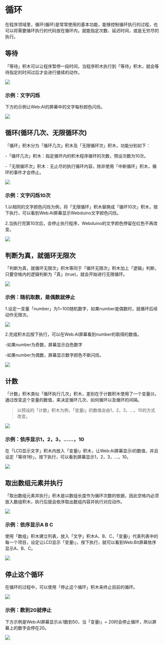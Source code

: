 

# 循环

在程序领域里，循环(循环)是常常使用的基本功能，能够控制循环执行的过程，也可以将需要循环执行的代码放在循环内，就能指定次数、延迟时间，或是无穷尽的执行。

## 等待

「等待」积木可以让程序暂停一段时间，当程序积木执行到「等待」积木，就会等待指定的时间过后才会进行接续的动作。

![](../../assets/images/upload_14051453cdcb767d80b160b5ad1b10b6.png)

### 示例：文字闪烁

下方的示例让Web:AI的屏幕中的文字每秒颜色闪烁。

![](../../assets/images/upload_48343e9596b015ec712d86a3cf15a0db.gif)

## 循环(循环几次、无限循环次)

「循环」积木分为「循环几次」积木及「无限循环次」积木，功能分别如下：

-「循环几次」积木：指定循环内的积木程序循环的次数，预设次数为10次。

-「无限循环次」积木：无止尽的执行循环内容，除非使用「中断循环」积木，循环的事件才会停止。

![](../../assets/images/upload_acc38cc8518f6a375cdfba2208b5a3d1.png)

### 示例：文字闪烁10次

1.以相同的文字颜色闪烁为例，将「无限循环」积木替换成「循环10次」积木，按下执行，可以看到Web:AI屏幕显示Webduino文字颜色闪烁。

2.当执行完第10次后，会停止执行程序，Webduino的文字颜色停留在红色不再改变。

![](../../assets/images/upload_263b347ab87292fd9a6dde4c4f08d4c4.png)

## 判断为真，就循环无限次

「判断为真，就循环无限次」积木等同于「循环无限次」积木加上「逻辑」判断，只要空格内的逻辑判断为「真」(true)，就会开始进行无限循环。

![](../../assets/images/upload_67d738e94f23852ac2a2d983b2dc07aa.png)

### 示例：随机取数，是偶数就停止

1.设定一变量「number」为1~100随机数字，如果number是偶数时，就循环后续动作无限次。

![](../../assets/images/upload_b2765fc857de3a37590e42d42b723222.png)

2.完成积木后按下执行，可以在Web:AI屏幕看到number的取得的数值。

-如果number为奇数，屏幕显示白色数字

-如果number为偶数，屏幕显示数字颜色不断闪烁。

![](../../assets/images/upload_ddbde1a3a7c675073e1bfd80a36f492d.png)

## 计数

「计数」积木类似「循环执行几次」积木，差别在于计数积木使用了一个变量(i)，通过改变这个变量的数值，来决定循环几次、如何循环以及循环的间隔。

>以预设的「计数」积木为例，「变量i」的数值会由1，2，3，…，10的方式改变。

![](../../assets/images/upload_8d06b1db227a0a01349f10e31d233aff.png)

### 示例：依序显示1，2，3，……，10

在「LCD显示文字」积木内放入「变量i」积木，让Web:AI屏幕显示i的数值，并且设定「等待1秒」，按下执行，可以看到屏幕显示1，2，3，…，10。

![](../../assets/images/upload_d5d81e32c4195fc8c5c3750af633b00a.gif)

## 取出数组元素并执行

「取出数组元素并执行」积木是以数组长度作为循环次数的依据，因此空格内必须放入数组积木，执行后就会依序取出数组内容并执行对应动作。

![](../../assets/images/upload_b4b8436236ed918a0f343c316de11985.png)

### 示例：依序显示A B C

使用「数组」积木建立列表，放入「文字」积木A、B、C，「变量i」代表列表中的每一个项目，设定让LCD显示「变量i」，按下执行，就可以看到Web:Bit屏幕依序显示A、B、C。

![](../../assets/images/upload_5725ac932f2eedf1774358b8a16fb75d.gif)

## 停止这个循环

在循环的过程中，可以使用「停止这个循环」积木来终止目前的循环。

![](../../assets/images/upload_2d3eaf4cf2ec60ff58993948eeca005d.png)

### 示例：数到20就停止

下方示例是Web:AI屏幕显示从1数到50，当「变量i」= 20时会停止循环，所以屏幕上的数字会停在20。

![](../../assets/images/upload_41ad4328cc597d1ca61cfda7aab53e35.png)